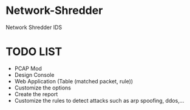 # Network-Shredder
Network Shredder IDS

# TODO LIST

- PCAP Mod 
- Design Console
- Web Application (Table (matched packet, rule))
- Customize the options
- Create the report
- Customize the rules to detect attacks such as arp spoofing, ddos,...
